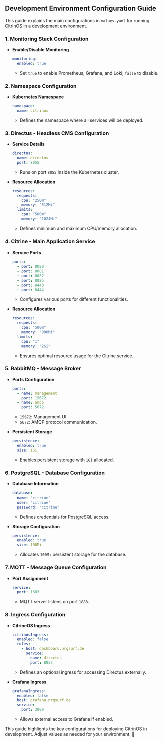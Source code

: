 ## Development Environment Configuration Guide  

This guide explains the main configurations in `values.yaml` for running CitrinOS in a development environment.  

### **1. Monitoring Stack Configuration**  
- **Enable/Disable Monitoring**  
  ```yaml
  monitoring:
    enabled: true
  ```
  - Set `true` to enable Prometheus, Grafana, and Loki; `false` to disable.  

### **2. Namespace Configuration**  
- **Kubernetes Namespace**  
  ```yaml
  namespace:
    name: citrinos
  ```
  - Defines the namespace where all services will be deployed.  

### **3. Directus - Headless CMS Configuration**  
- **Service Details**  
  ```yaml
  directus:
    name: directus
    port: 8055
  ```
  - Runs on port `8055` inside the Kubernetes cluster.  

- **Resource Allocation**  
  ```yaml
  resources:
    requests:
      cpu: "250m"
      memory: "512Mi"
    limits:
      cpu: "500m"
      memory: "1024Mi"
  ```
  - Defines minimum and maximum CPU/memory allocation.  

### **4. Citrine - Main Application Service**  
- **Service Ports**  
  ```yaml
  ports:
    - port: 8080
    - port: 8081
    - port: 8082
    - port: 8085
    - port: 8443
    - port: 8444
  ```
  - Configures various ports for different functionalities.  

- **Resource Allocation**  
  ```yaml
  resources:
    requests:
      cpu: "500m"
      memory: "900Mi"
    limits:
      cpu: "1"
      memory: "2Gi"
  ```
  - Ensures optimal resource usage for the Citrine service.  

### **5. RabbitMQ - Message Broker**  
- **Ports Configuration**  
  ```yaml
  ports:
    - name: management
      port: 15672
    - name: amqp
      port: 5672
  ```
  - `15672`: Management UI  
  - `5672`: AMQP protocol communication.  

- **Persistent Storage**  
  ```yaml
  persistence:
    enabled: true
    size: 1Gi
  ```
  - Enables persistent storage with `1Gi` allocated.  

### **6. PostgreSQL - Database Configuration**  
- **Database Information**  
  ```yaml
  database:
    name: "citrine"
    user: "citrine"
    password: "citrine"
  ```
  - Defines credentials for PostgreSQL access.  

- **Storage Configuration**  
  ```yaml
  persistence:
    enabled: true
    size: 100Mi
  ```
  - Allocates `100Mi` persistent storage for the database.  

### **7. MQTT - Message Queue Configuration**  
- **Port Assignment**  
  ```yaml
  service:
    port: 1883
  ```
  - MQTT server listens on port `1883`.  

### **8. Ingress Configuration**  
- **CitrineOS Ingress**  
  ```yaml
  citrinosIngress:
    enabled: false
    rules:
      - host: dashboard.nrgsurf.de
        service:
          name: directus
          port: 8055
  ```
  - Defines an optional ingress for accessing Directus externally.  

- **Grafana Ingress**  
  ```yaml
  grafanaIngress:
    enabled: false
    host: grafana.nrgsurf.de
    service:
      port: 3000
  ```
  - Allows external access to Grafana if enabled.  

This guide highlights the key configurations for deploying CitrinOS in development. Adjust values as needed for your environment. 🚀